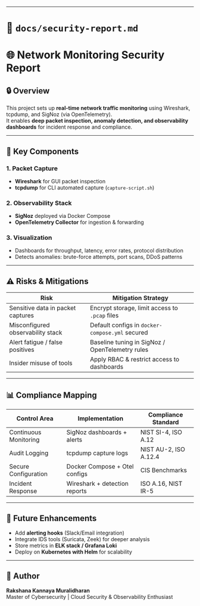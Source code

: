 
---

# 📜 `docs/security-report.md`

# 🌐 Network Monitoring Security Report

## 🔒 Overview
This project sets up **real-time network traffic monitoring** using Wireshark, tcpdump, and SigNoz (via OpenTelemetry).  
It enables **deep packet inspection, anomaly detection, and observability dashboards** for incident response and compliance.

---

## 🧩 Key Components
### 1. Packet Capture
- **Wireshark** for GUI packet inspection  
- **tcpdump** for CLI automated capture (`capture-script.sh`)  

### 2. Observability Stack
- **SigNoz** deployed via Docker Compose  
- **OpenTelemetry Collector** for ingestion & forwarding  

### 3. Visualization
- Dashboards for throughput, latency, error rates, protocol distribution  
- Detects anomalies: brute-force attempts, port scans, DDoS patterns  

---

## ⚠️ Risks & Mitigations
| Risk                        | Mitigation Strategy                                |
|-----------------------------|----------------------------------------------------|
| Sensitive data in packet captures | Encrypt storage, limit access to `.pcap` files |
| Misconfigured observability stack | Default configs in `docker-compose.yml` secured |
| Alert fatigue / false positives  | Baseline tuning in SigNoz / OpenTelemetry rules |
| Insider misuse of tools          | Apply RBAC & restrict access to dashboards      |

---

## 📊 Compliance Mapping
| Control Area        | Implementation                  | Compliance Standard  |
|---------------------|----------------------------------|----------------------|
| Continuous Monitoring | SigNoz dashboards + alerts     | NIST SI-4, ISO A.12  |
| Audit Logging         | tcpdump capture logs           | NIST AU-2, ISO A.12.4|
| Secure Configuration  | Docker Compose + Otel configs  | CIS Benchmarks       |
| Incident Response     | Wireshark + detection reports  | ISO A.16, NIST IR-5  |

---

## 🔮 Future Enhancements
- Add **alerting hooks** (Slack/Email integration)  
- Integrate IDS tools (Suricata, Zeek) for deeper analysis  
- Store metrics in **ELK stack / Grafana Loki**  
- Deploy on **Kubernetes with Helm** for scalability  

---

## 👤 Author
**Rakshana Kannaya Muralidharan**  
Master of Cybersecurity | Cloud Security & Observability Enthusiast  
